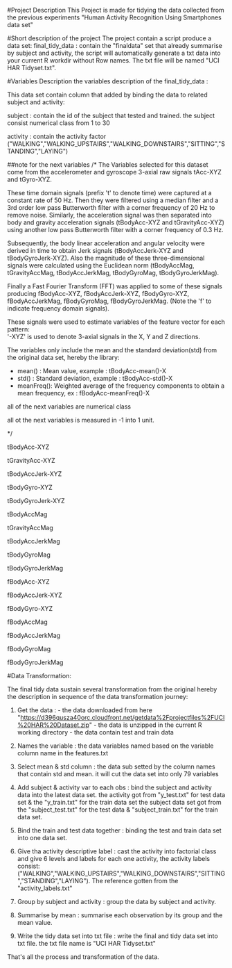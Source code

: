 #Project Description
This Project is made for tidying the data collected from the previous experiments "Human Activity Recognition Using Smartphones data set"

#Short description of the project
The project contain a script produce a data set:
final_tidy_data : contain the "finaldata" set that already summarise by subject and activity, the script will automatically generate a txt data into your current R workdir without Row names. The txt file will be named "UCI HAR Tidyset.txt".

					 
#Variables Description
the variables description of the final_tidy_data :

This data set contain column that added by binding the data to related subject and activity:

subject : contain the id of the subject that tested and trained. the subject consist numerical class from 1 to 30

activity : contain the activity factor ("WALKING","WALKING_UPSTAIRS","WALKING_DOWNSTAIRS","SITTING","STANDING","LAYING")

##note for the next variables
/*
The Variables selected for this dataset come from the accelerometer and gyroscope 3-axial raw signals tAcc-XYZ and tGyro-XYZ.

These time domain signals (prefix 't' to denote time) were captured at a constant rate of 50 Hz. Then they were filtered using a median filter and a 3rd order low pass Butterworth filter with a corner frequency of 20 Hz to remove noise. Similarly, the acceleration signal was then separated into body and gravity acceleration signals (tBodyAcc-XYZ and tGravityAcc-XYZ) using another low pass Butterworth filter with a corner frequency of 0.3 Hz. 

Subsequently, the body linear acceleration and angular velocity were derived in time to obtain Jerk signals (tBodyAccJerk-XYZ and tBodyGyroJerk-XYZ). Also the magnitude of these three-dimensional signals were calculated using the Euclidean norm (tBodyAccMag, tGravityAccMag, tBodyAccJerkMag, tBodyGyroMag, tBodyGyroJerkMag). 

Finally a Fast Fourier Transform (FFT) was applied to some of these signals producing fBodyAcc-XYZ, fBodyAccJerk-XYZ, fBodyGyro-XYZ, fBodyAccJerkMag, fBodyGyroMag, fBodyGyroJerkMag. (Note the 'f' to indicate frequency domain signals). 

These signals were used to estimate variables of the feature vector for each pattern:  
'-XYZ' is used to denote 3-axial signals in the X, Y and Z directions.

The variables only include the mean and the standard deviation(std) from the original data set, hereby the library:
- mean() : Mean value, example : tBodyAcc-mean()-X
- std()  : Standard deviation, example : tBodyAcc-std()-X
- meanFreq():  Weighted average of the frequency components to obtain a mean frequency, ex : fBodyAcc-meanFreq()-X

all of the next variables are numerical class

all ot the next variables is measured in -1 into 1 unit.

*/


tBodyAcc-XYZ

tGravityAcc-XYZ

tBodyAccJerk-XYZ

tBodyGyro-XYZ

tBodyGyroJerk-XYZ

tBodyAccMag

tGravityAccMag

tBodyAccJerkMag

tBodyGyroMag

tBodyGyroJerkMag

fBodyAcc-XYZ

fBodyAccJerk-XYZ

fBodyGyro-XYZ

fBodyAccMag

fBodyAccJerkMag

fBodyGyroMag

fBodyGyroJerkMag


#Data Transformation:

The final tidy data sustain several transformation from the original hereby the description in sequence of the data transformation journey:

1. Get the data : - the data downloaded from here "https://d396qusza40orc.cloudfront.net/getdata%2Fprojectfiles%2FUCI%20HAR%20Dataset.zip" 
				 - the data is unzipped in the current R working directory
				 - the data contain test and train data

2. Names the variable : the data variables named based on the variable column name in the features.txt

3. Select mean & std column : the data sub setted by the column names that contain std and mean. it will cut the data set into only 79 variables

4. Add subject & activity var to each obs : bind the subject and activity data into the latest data set. the activity got from "y_test.txt" for test data set & the "y_train.txt" for the train data set the subject data set got from the "subject_test.txt" for the test data & "subject_train.txt" for the train data set.

5. Bind the train and test data together : binding the test and train data set into one data set.

6. Give tha activity descriptive label : cast the activity into factorial class and give 6 levels and labels for each one activity, the activity labels consist: 					("WALKING","WALKING_UPSTAIRS","WALKING_DOWNSTAIRS","SITTING","STANDING","LAYING"). The reference gotten from the "activity_labels.txt"

7. Group by subject and activity : group the data by subject and activity.

8. Summarise by mean : summarise each observation by its group and the mean value.

9. Write the tidy data set into txt file : write the final and tidy data set into txt file. the txt file name is "UCI HAR Tidyset.txt"


That's all the process and transformation of the data.
